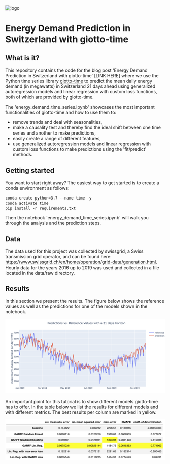 <img src="https://www.giotto.ai/static/vector/logo.svg" alt="logo" width="850"/>

# Energy Demand Prediction in Switzerland with giotto-time

## What is it?
This repository contains the code for the blog post 'Energy Demand Prediction in Switzerland with giotto-time' [LINK HERE] where we use the Python time series library [giotto-time](https://github.com/giotto-ai/giotto-time) to predict the mean daily energy demand (in megawatts) in Switzerland 21 days ahead using generalized autoregression models and linear regression with custom loss functions, both of which are provided by giotto-time. 

The 'energy_demand_time_series.ipynb' showcases the most important functionalities of giotto-time and how to use them to:
* remove trends and deal with seasonalities,
* make a causality test and thereby find the ideal shift between one time series and another to make predictions,
* easily create a range of different features,
* use generalized autoregression models and linear regression with custom loss functions to make predictions using the 'fit/predict' methods.

## Getting started
You want to start right away? The easiest way to get started is to create a conda environment as follows:
```
conda create python=3.7 --name time -y
conda activate time
pip install -r requirements.txt
```
Then the notebook 'energy_demand_time_series.ipynb' will walk you through the analysis and the prediction steps.

## Data
The data used for this project was collected by swissgrid, a Swiss transmission grid operator, and can be found here: https://www.swissgrid.ch/en/home/operation/grid-data/generation.html. Hourly data for the years 2016 up to 2019 was used and collected in a file located in the data/raw directory.

## Results
In this section we present the results. The figure below shows the reference values as well as the predictions for one of the models shown in the notebook. 

![alt text](data/figures/comparison.png)


An important point for this tutorial is to show different models giotto-time has to offer. In the table below we list the results for different models and with different metrics. The best results per column are marked in yellow.

![alt text](data/figures/comparison_table.png)
